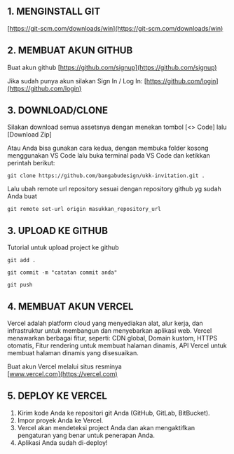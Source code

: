 ## 1. MENGINSTALL GIT
[https://git-scm.com/downloads/win](https://git-scm.com/downloads/win)

## 2. MEMBUAT AKUN GITHUB
Buat akun github
[https://github.com/signup](https://github.com/signup)

Jika sudah punya akun silakan Sign In / Log In:
[https://github.com/login](https://github.com/login)

## 3. DOWNLOAD/CLONE
Silakan download semua assetsnya dengan menekan tombol [<> Code] lalu [Download Zip]

Atau Anda bisa gunakan cara kedua, dengan membuka folder kosong menggunakan VS Code lalu buka terminal pada VS Code dan ketikkan perintah berikut:
```
git clone https://github.com/bangabudesign/ukk-invitation.git .
```
Lalu ubah remote url repository sesuai dengan repository github yg sudah Anda buat
```
git remote set-url origin masukkan_repository_url
```

## 3. UPLOAD KE GITHUB
Tutorial untuk upload project ke github
```
git add .
```
```
git commit -m "catatan commit anda"
```
```
git push
```

## 4. MEMBUAT AKUN VERCEL
Vercel adalah platform cloud yang menyediakan alat, alur kerja, dan infrastruktur untuk membangun dan menyebarkan aplikasi web. Vercel menawarkan berbagai fitur, seperti: CDN global, Domain kustom, HTTPS otomatis, Fitur rendering untuk membuat halaman dinamis, API Vercel untuk membuat halaman dinamis yang disesuaikan.

Buat akun Vercel melalui situs resminya\
[www.vercel.com](https://vercel.com)

## 5. DEPLOY KE VERCEL
1. Kirim kode Anda ke repositori git Anda (GitHub, GitLab, BitBucket).
2. Impor proyek Anda ke Vercel.
3. Vercel akan mendeteksi project Anda dan akan mengaktifkan pengaturan yang benar untuk penerapan Anda.
4. Aplikasi Anda sudah di-deploy! 